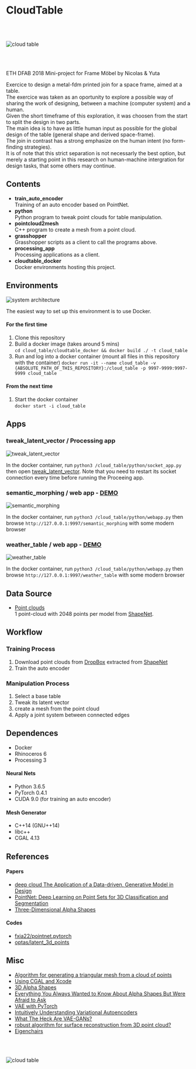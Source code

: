 # CloudTable

<br><br>

![cloud table](https://github.com/ytakzk/cloud_table/raw/master/images/cloud_table_02.png)

<br><br>


ETH DFAB 2018 Mini-project for Frame Möbel by Nicolas & Yuta  

Exercice to design a metal-fdm printed join for a space frame, aimed at a table.  
The exercice was taken as an oportunity to explore a possible way of sharing the work of designing, between a machine (computer system) and a human.  
Given the short timeframe of this exploration, it was choosen from the start to split the design in two parts.  
The main idea is to have as little human input as possible for the global design of the table (general shape and derived space-frame).  
The join in contrast has a strong emphasize on the human intent (no form-finding strategies).  
It is of note that this strict separation is not necessarly the best option, but merely a starting point in this research on human-machine intergration for design tasks, that some others may continue.


## Contents

* **train_auto_encoder**  
Training of an auto encoder based on PointNet.  
* **python**  
Python program to tweak point clouds for table manipulation.  
* **pointcloud2mesh**  
C++ program to create a mesh from a point cloud.   
* **grasshopper**  
Grasshopper scripts as a client to call the programs above.   
* **processing_app**  
Processing applications as a client.  
* **cloudtable_docker**  
Docker environments hosting this project. 


## Environments

![system architecture](https://github.com/ytakzk/cloud_table/raw/master/images/system_architecture.jpg)

The easiest way to set up this environment is to use Docker.

#### For the first time

1. Clone this repository
1. Build a docker image (takes around 5 mins)  
`cd cloud_table/cloudtable_docker && docker build ./ -t cloud_table`
1. Run and log into a docker container (mount all files in this repository with the container)
`docker run -it --name cloud_table -v {ABSOLUTE_PATH_OF_THIS_REPOSITORY}:/cloud_table -p 9997-9999:9997-9999 cloud_table`


#### From the next time

1. Start the docker container  
`docker start -i cloud_table`

## Apps

### tweak_latent_vector / Processing app

![tweak_latent_vector](https://github.com/ytakzk/cloud_table/raw/master/images/tweak_latent_vector.jpg)

In the docker container, run `python3 /cloud_table/python/socket_app.py` then open [tweak_latent_vector](https://github.com/ytakzk/cloud_table/tree/master/processing_app/tweak_latent_vector). Note that you need to restart its socket connection every time before running the Proceeing app.


### semantic_morphing / web app - [DEMO](http://cloudtable.ytakzk.me/semantic_morphing)  

![semantic_morphing](https://github.com/ytakzk/cloud_table/raw/master/images/semantic_morphing.jpg)

In the docker container, run `python3 /cloud_table/python/webapp.py` then browse `http://127.0.0.1:9997/semantic_morphing` with some modern browser


### weather_table / web app - [DEMO](http://cloudtable.ytakzk.me/weather_table)  

![weather_table](https://github.com/ytakzk/cloud_table/raw/master/images/weather_table.jpg)

In the docker container, run `python3 /cloud_table/python/webapp.py` then browse `http://127.0.0.1:9997/weather_table` with some modern browser


## Data Source
* [Point clouds](https://www.dropbox.com/s/fpzchkh1zwvjkn6/04379243.zip)  
1 point-cloud with 2048 points per model from [ShapeNet](https://www.shapenet.org/).


## Workflow

### Training Process
1. Download point clouds from [DropBox](https://www.dropbox.com/s/fpzchkh1zwvjkn6/04379243.zip)  extracted from [ShapeNet](https://www.shapenet.org/)
1. Train the auto encoder

### Manipulation Process

1. Select a base table
1. Tweak its latent vector
1. create a mesh from the point cloud
1. Apply a joint system between connected edges


## Dependences

* Docker
* Rhinoceros 6
* Processing 3


#### Neural Nets

* Python 3.6.5
* PyTorch 0.4.1
* CUDA 9.0 (for training an auto encoder)


#### Mesh Generator

* C++14 (GNU++14)
* libc++
* CGAL 4.13


## References

#### Papers

* [deep cloud The Application of a Data-driven, Generative Model in Design](https://sites.google.com/site/artml2018/showcase/final-project)
* [PointNet: Deep Learning on Point Sets for 3D Classification and Segmentation](https://arxiv.org/abs/1612.00593)
* [Three-Dimensional Alpha Shapes](http://pub.ist.ac.at/~edels/Papers/1994-J-04-3DAlphaShapes.pdf)


#### Codes

* [fxia22/pointnet.pytorch](https://github.com/fxia22/pointnet.pytorch)
* [optas/latent_3d_points](https://github.com/optas/latent_3d_points)


## Misc 

* [Algorithm for generating a triangular mesh from a cloud of points](https://stackoverflow.com/questions/7879160/algorithm-for-generating-a-triangular-mesh-from-a-cloud-of-points)
* [Using CGAL and Xcode](https://3d.bk.tudelft.nl/ken/en/2016/03/16/using-cgal-and-xcode.html)
* [3D Alpha Shapes](https://doc.cgal.org/latest/Alpha_shapes_3/index.html)
* [Everything You Always Wanted to Know About Alpha Shapes But Were Afraid to Ask](http://cgm.cs.mcgill.ca/~godfried/teaching/projects97/belair/alpha.html)
* [VAE with PyTorch](https://github.com/pytorch/examples/blob/master/vae/main.py)
* [Intuitively Understanding Variational Autoencoders](https://towardsdatascience.com/intuitively-understanding-variational-autoencoders-1bfe67eb5daf)
* [What The Heck Are VAE-GANs?](https://towardsdatascience.com/what-the-heck-are-vae-gans-17b86023588a)
* [robust algorithm for surface reconstruction from 3D point cloud?](https://stackoverflow.com/questions/838761/robust-algorithm-for-surface-reconstruction-from-3d-point-cloud)
* [Eigenchairs](https://vimeo.com/57901236)

<br><br>

![cloud table](https://github.com/ytakzk/cloud_table/raw/master/images/rendered.png)

